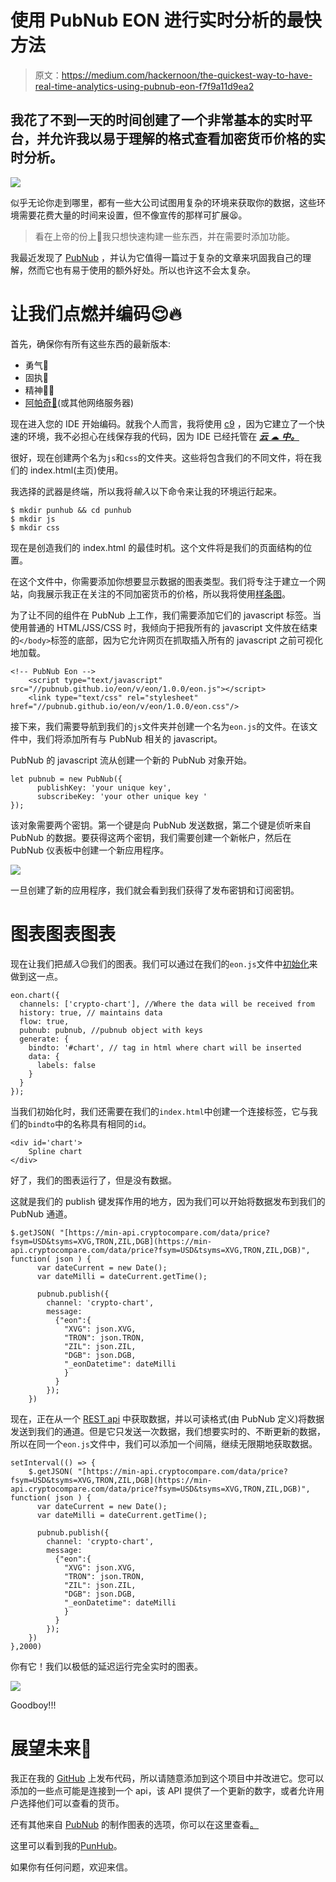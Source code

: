 # 使用 PubNub EON 进行实时分析的最快方法

> 原文：<https://medium.com/hackernoon/the-quickest-way-to-have-real-time-analytics-using-pubnub-eon-f7f9a11d9ea2>

## 我花了不到一天的时间创建了一个非常基本的实时平台，并允许我以易于理解的格式查看加密货币价格的实时分析。

![](img/6831acab9003602984d26848e437d102.png)

似乎无论你走到哪里，都有一些大公司试图用复杂的环境来获取你的数据，这些环境需要花费大量的时间来设置，但不像宣传的那样可扩展😫。

> 看在上帝的份上😤我只想快速构建一些东西，并在需要时添加功能。

我最近发现了 [PubNub](https://www.pubnub.com/) ，并认为它值得一篇过于复杂的文章来巩固我自己的理解，然而它也有易于使用的额外好处。所以也许这不会太复杂。

# 让我们点燃并编码😌🔥

首先，确保你有所有这些东西的最新版本:

*   勇气🦁
*   固执🐯
*   精神💃🕺
*   [阿帕奇🚁](https://httpd.apache.org/)(或其他网络服务器)

现在进入您的 IDE 开始编码。就我个人而言，我将使用 [c9](http://c9.io) ，因为它建立了一个快速的环境，我不必担心在线保存我的代码，因为 IDE 已经托管在 [***云*** ☁ ***中。***](https://www.howtogeek.com/howto/32016/what-is-cloud-computing-and-what-does-this-stupid-buzzword-mean/)

很好，现在创建两个名为`js`和`css`的文件夹。这些将包含我们的不同文件，将在我们的 index.html(主页)使用。

我选择的武器是终端，所以我将*输入*以下命令来让我的环境运行起来。

```
$ mkdir punhub && cd punhub
$ mkdir js
$ mkdir css
```

现在是创造我们的 index.html 的最佳时机。这个文件将是我们的页面结构的位置。

在这个文件中，你需要添加你想要显示数据的图表类型。我们将专注于建立一个网站，向我展示我正在关注的不同加密货币的价格，所以我将使用[样条图](https://www.pubnub.com/developers/eon/chart/spline/)。

为了让不同的组件在 PubNub 上工作，我们需要添加它们的 javascript 标签。当使用普通的 HTML/JSS/CSS 时，我倾向于把我所有的 javascript 文件放在结束的`</body>`标签的底部，因为它允许网页在抓取插入所有的 javascript 之前可视化地加载。

```
<!-- PubNub Eon -->
    <script type="text/javascript" src="//pubnub.github.io/eon/v/eon/1.0.0/eon.js"></script>
    <link type="text/css" rel="stylesheet" href="//pubnub.github.io/eon/v/eon/1.0.0/eon.css"/> 
```

接下来，我们需要导航到我们的`js`文件夹并创建一个名为`eon.js`的文件。在该文件中，我们将添加所有与 PubNub 相关的 javascript。

PubNub 的 javascript 流从创建一个新的 PubNub 对象开始。

```
let pubnub = new PubNub({
      publishKey: 'your unique key',
      subscribeKey: 'your other unique key '
});
```

该对象需要两个密钥。第一个键是向 PubNub 发送数据，第二个键是侦听来自 PubNub 的数据。要获得这两个密钥，我们需要创建一个新帐户，然后在 PubNub 仪表板中创建一个新应用程序。

![](img/0cf3e423fa20d2f29f3c0037e5a2250f.png)

一旦创建了新的应用程序，我们就会看到我们获得了发布密钥和订阅密钥。

# 图表图表图表

现在让我们把*插入*😌我们的图表。我们可以通过在我们的`eon.js`文件中[初始化](https://en.wikipedia.org/wiki/Initialization_(programming))来做到这一点。

```
eon.chart({
  channels: ['crypto-chart'], //Where the data will be received from
  history: true, // maintains data
  flow: true,
  pubnub: pubnub, //pubnub object with keys
  generate: {
    bindto: '#chart', // tag in html where chart will be inserted
    data: {
      labels: false
    }
  }
});
```

当我们初始化时，我们还需要在我们的`index.html`中创建一个连接标签，它与我们的`bindto`中的名称具有相同的`id`。

```
<div id='chart'>
    Spline chart
</div>
```

好了，我们的图表运行了，但是没有数据。

这就是我们的 publish 键发挥作用的地方，因为我们可以开始将数据发布到我们的 PubNub 通道。

```
$.getJSON( "[https://min-api.cryptocompare.com/data/price?fsym=USD&tsyms=XVG,TRON,ZIL,DGB](https://min-api.cryptocompare.com/data/price?fsym=USD&tsyms=XVG,TRON,ZIL,DGB)", function( json ) {
      var dateCurrent = new Date();
      var dateMilli = dateCurrent.getTime();

      pubnub.publish({
        channel: 'crypto-chart',
        message: 
          {"eon":{
            "XVG": json.XVG,
            "TRON": json.TRON,
            "ZIL": json.ZIL,
            "DGB": json.DGB,
            "_eonDatetime": dateMilli
            }
          }
        });
    })
```

现在，正在从一个 [REST api](http://searchmicroservices.techtarget.com/definition/RESTful-API) 中获取数据，并以可读格式(由 PubNub 定义)将数据发送到我们的通道。但是它只发送一次数据，我们想要实时的、不断更新的数据，所以在同一个`eon.js`文件中，我们可以添加一个间隔，继续无限期地获取数据。

```
setInterval(() => {
    $.getJSON( "[https://min-api.cryptocompare.com/data/price?fsym=USD&tsyms=XVG,TRON,ZIL,DGB](https://min-api.cryptocompare.com/data/price?fsym=USD&tsyms=XVG,TRON,ZIL,DGB)", function( json ) {
      var dateCurrent = new Date();
      var dateMilli = dateCurrent.getTime();

      pubnub.publish({
        channel: 'crypto-chart',
        message: 
          {"eon":{
            "XVG": json.XVG,
            "TRON": json.TRON,
            "ZIL": json.ZIL,
            "DGB": json.DGB,
            "_eonDatetime": dateMilli
            }
          }
        });
    })
},2000)
```

你有它！我们以极低的延迟运行完全实时的图表。

![](img/10be377b3ae46d16d4137b8fadfadc1e.png)

Goodboy!!!

# 展望未来👀

我正在我的 [GitHub](https://hackernoon.com/tagged/github) 上发布代码，所以请随意添加到这个项目中并改进它。您可以添加的一些点可能是连接到一个 api，该 API 提供了一个更新的数字，或者允许用户选择他们可以查看的货币。

还有其他来自 [PubNub](https://hackernoon.com/tagged/pubnub) 的制作图表的选项，你可以在这里查看[。](https://www.pubnub.com/developers/eon/)

这里可以看到我的[PunHub](https://punhub-analytics-stackezz.c9users.io/index.html)。

如果你有任何问题，欢迎来信。